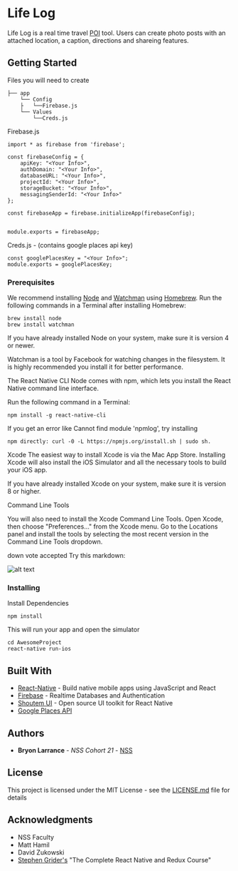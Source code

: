 
# Life Log

Life Log is a real time travel [POI](https://en.wikipedia.org/wiki/Point_of_interest) tool.  Users can create photo posts with an attached location, a caption, directions and shareing features.
## Getting Started

Files you will need to create

    ├── app
        └── Config
        ├   └──Firebase.js
        └── Values
            └──Creds.js

   
         
                    
                    
Firebase.js

```
import * as firebase from 'firebase';
                    
const firebaseConfig = {
    apiKey: "<Your Info>",
    authDomain: "<Your Info>",
    databaseURL: "<Your Info>",
    projectId: "<Your Info>",
    storageBucket: "<Your Info>",
    messagingSenderId: "<Your Info>"
};
                    
const firebaseApp = firebase.initializeApp(firebaseConfig);
                    
                    
module.exports = firebaseApp;
```
Creds.js - (contains google places api key)
                
                

    const googlePlacesKey = "<Your Info>";
    module.exports = googlePlacesKey;
                
                

### Prerequisites

We recommend installing [Node](https://nodejs.org/en/) and [Watchman](https://facebook.github.io/watchman/) 
using [Homebrew](https://brew.sh/). Run the following commands in a Terminal after installing Homebrew:

```
brew install node
brew install watchman
```

If you have already installed Node on your system, make sure it is version 4 or newer.

Watchman is a tool by Facebook for watching changes in the filesystem. It is highly recommended you install it for better performance.

The React Native CLI 
Node comes with npm, which lets you install the React Native command line interface.

Run the following command in a Terminal:

```
npm install -g react-native-cli
```
If you get an error like Cannot find module 'npmlog', try installing 
```
npm directly: curl -0 -L https://npmjs.org/install.sh | sudo sh.
```
Xcode 
The easiest way to install Xcode is via the Mac App Store. Installing Xcode will also install the iOS Simulator and all the necessary tools to build your iOS app.

If you have already installed Xcode on your system, make sure it is version 8 or higher.

Command Line Tools 

You will also need to install the Xcode Command Line Tools. Open Xcode, then choose "Preferences..." from the Xcode menu. Go to the Locations panel and install the tools by selecting the most recent version in the Command Line Tools dropdown.


down vote
accepted
Try this markdown:

![alt text](https://facebook.github.io/react-native/img/XcodeCommandLineTools.png)


### Installing



Install Dependencies 
```
npm install
```

This will run your app and open the simulator

```
cd AwesomeProject
react-native run-ios
```



## Built With

* [React-Native](https://facebook.github.io/react-native/) - Build native mobile apps using JavaScript and React
* [Firebase](firebase.google.com) - Realtime Databases and Authentication
* [Shoutem UI](https://shoutem.github.io/ui/) - Open source UI toolkit for React Native 
* [Google Places API](https://developers.google.com/places/)


## Authors

* **Bryon Larrance** - *NSS Cohort 21* - [NSS](https://github.com/beelarr)


## License

This project is licensed under the MIT License - see the [LICENSE.md](LICENSE.md) file for details

## Acknowledgments

* NSS Faculty
* Matt Hamil
* David Zukowski
* [Stephen Grider's](https://www.udemy.com/the-complete-react-native-and-redux-course/learn/v4/overview) "The Complete React Native and Redux Course"



















